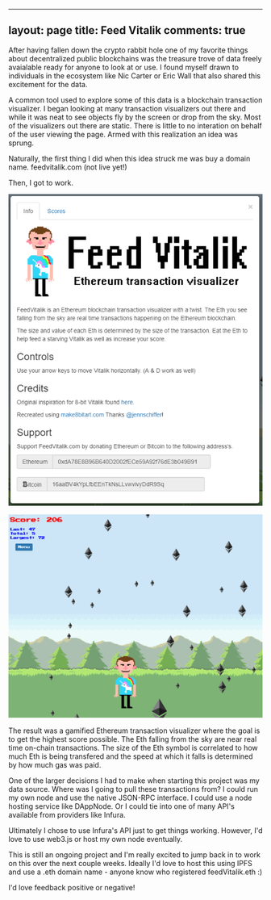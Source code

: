  ---
layout: page
title: Feed Vitalik
comments: true
---

After having fallen down the crypto rabbit hole one of my favorite things about decentralized public blockchains was the treasure trove of data freely avaialable ready for anyone to look at or use. 
I found myself drawn to individuals in the ecosystem like Nic Carter or Eric Wall that also shared this excitement for the data.

A common tool used to explore some of this data is a blockchain transaction visualizer.
I began looking at many transaction visualizers out there and while it was neat to see objects fly by the screen or drop from the sky.
Most of the visualizers out there are static.
There is little to no interation on behalf of the user viewing the page.
Armed with this realization an idea was sprung.

Naturally, the first thing I did when this idea struck me was buy a domain name. feedvitalik.com (not live yet!)

Then, I got to work. 

![FeedVitalik Menu](img/feedVitalikMenu.PNG) 

![FeedVitalik](img/feedVitalik.PNG)

The result was a gamified Ethereum transaction visualizer where the goal is to get the highest score possible.
The Eth falling from the sky are near real time on-chain transactions.
The size of the Eth symbol is correlated to how much Eth is being transfered and the speed at which it falls is determined by how much gas was paid.

One of the larger decisions I had to make when starting this project was my data source.
Where was I going to pull these transactions from?
I could run my own node and use the native JSON-RPC interface.
I could use a node hosting service like DAppNode.
Or I could tie into one of many API's available from providers like Infura.

Ultimately I chose to use Infura's API just to get things working.
However, I'd love to use web3.js or host my own node eventually.

This is still an ongoing project and I'm really excited to jump back in to work on this over the next couple weeks.
Ideally I'd love to host this using IPFS and use a .eth domain name - anyone know who registered feedVitalik.eth :)

I'd love feedback positive or negative!